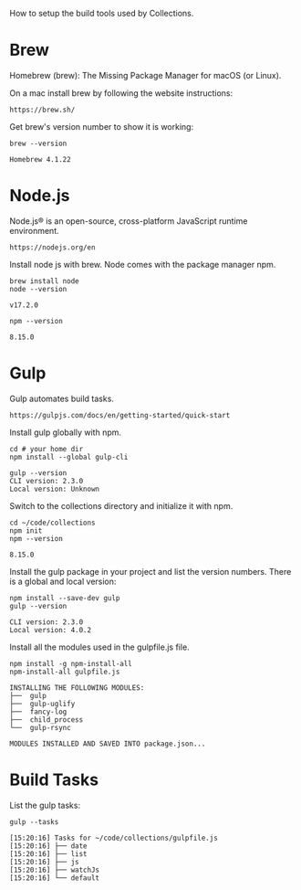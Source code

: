 How to setup the build tools used by Collections.

# Brew

Homebrew (brew): The Missing Package Manager for macOS (or Linux).

On a mac install brew by following the website instructions:

```
https://brew.sh/
```

Get brew's version number to show it is working:

```
brew --version

Homebrew 4.1.22
```

# Node.js

Node.js® is an open-source, cross-platform JavaScript runtime environment.  

```
https://nodejs.org/en
```

Install node js with brew.  Node comes with the package manager npm.

```
brew install node
node --version

v17.2.0

npm --version

8.15.0
```

# Gulp

Gulp automates build tasks.

```
https://gulpjs.com/docs/en/getting-started/quick-start
```

Install gulp globally with npm.

```
cd # your home dir
npm install --global gulp-cli

gulp --version
CLI version: 2.3.0
Local version: Unknown
```

Switch to the collections directory and initialize it with npm.

```
cd ~/code/collections
npm init
npm --version

8.15.0
```

Install the gulp package in your project and list the version numbers.
There is a global and local version:

```
npm install --save-dev gulp
gulp --version

CLI version: 2.3.0
Local version: 4.0.2
```

Install all the modules used in the gulpfile.js file.

```
npm install -g npm-install-all
npm-install-all gulpfile.js

INSTALLING THE FOLLOWING MODULES:
├──  gulp
├──  gulp-uglify
├──  fancy-log
├──  child_process
└──  gulp-rsync

MODULES INSTALLED AND SAVED INTO package.json...
```

# Build Tasks

List the gulp tasks:

```
gulp --tasks

[15:20:16] Tasks for ~/code/collections/gulpfile.js
[15:20:16] ├── date
[15:20:16] ├── list
[15:20:16] ├── js
[15:20:16] ├── watchJs
[15:20:16] └── default
```

